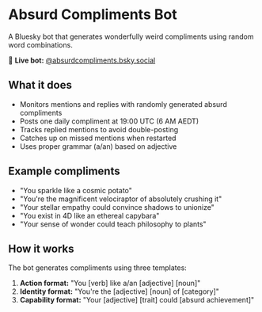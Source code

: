 # Absurd Compliments Bot

A Bluesky bot that generates wonderfully weird compliments using random word combinations.

🤖 **Live bot:** [@absurdcompliments.bsky.social](https://bsky.app/profile/absurdcompliments.bsky.social)

## What it does

- Monitors mentions and replies with randomly generated absurd compliments
- Posts one daily compliment at 19:00 UTC (6 AM AEDT)
- Tracks replied mentions to avoid double-posting
- Catches up on missed mentions when restarted
- Uses proper grammar (a/an) based on adjective

## Example compliments

- "You sparkle like a cosmic potato"
- "You're the magnificent velociraptor of absolutely crushing it"
- "Your stellar empathy could convince shadows to unionize"
- "You exist in 4D like an ethereal capybara"
- "Your sense of wonder could teach philosophy to plants"

## How it works

The bot generates compliments using three templates:

1. **Action format:** "You [verb] like a/an [adjective] [noun]"
2. **Identity format:** "You're the [adjective] [noun] of [category]"
3. **Capability format:** "Your [adjective] [trait] could [absurd achievement]"
